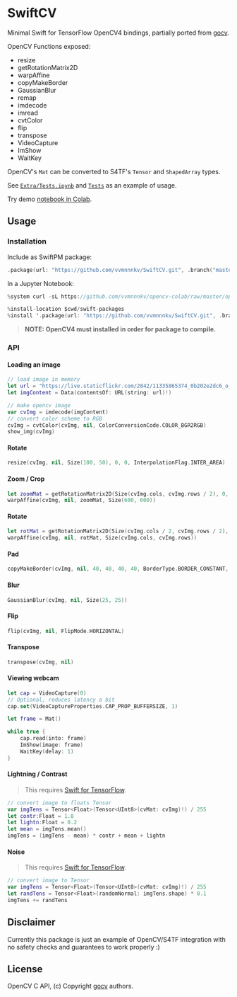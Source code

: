 # SwiftCV

Minimal Swift for TensorFlow OpenCV4 bindings, partially ported from [gocv](https://github.com/hybridgroup/gocv).

OpenCV Functions exposed:
 * resize
 * getRotationMatrix2D
 * warpAffine
 * copyMakeBorder
 * GaussianBlur
 * remap
 * imdecode
 * imread
 * cvtColor
 * flip
 * transpose
 * VideoCapture
 * ImShow
 * WaitKey
 
OpenCV's `Mat` can be converted to S4TF's `Tensor` and `ShapedArray` types. 
 
See [`Extra/Tests.ipynb`](Extra/Tests.ipynb) and [`Tests`](Tests/SwiftCVTests/SwiftCVTests.swift) as an example of usage.

Try demo [notebook in Colab](https://colab.research.google.com/github/vvmnnnkv/SwiftCV/blob/master/Extra/Tests.ipynb).

## Usage
### Installation
Include as SwiftPM package:

```swift
.package(url: "https://github.com/vvmnnnkv/SwiftCV.git", .branch("master"))
```

In a Jupyter Notebook:

```swift
%system curl -sL https://github.com/vvmnnnkv/opencv-colab/raw/master/opencv4.tar.gz | tar zxf - -C / && ldconfig /opt/opencv-4.1.0/lib/ && ln -s /opt/opencv-4.1.0/lib/pkgconfig/opencv4.pc /usr/lib/pkgconfig/opencv4.pc

%install-location $cwd/swift-packages
%install '.package(url: "https://github.com/vvmnnnkv/SwiftCV.git", .branch("master"))' SwiftCV
```

> **NOTE: OpenCV4 must installed in order for package to compile.**

### API
#### Loading an image
```swift
// load image in memory
let url = "https://live.staticflickr.com/2842/11335865374_0b202e2dc6_o_d.jpg"
let imgContent = Data(contentsOf: URL(string: url)!)

// make opencv image
var cvImg = imdecode(imgContent)
// convert color scheme to RGB
cvImg = cvtColor(cvImg, nil, ColorConversionCode.COLOR_BGR2RGB)
show_img(cvImg)
```

#### Rotate

```swift
resize(cvImg, nil, Size(100, 50), 0, 0, InterpolationFlag.INTER_AREA)
```

#### Zoom / Crop

```swift
let zoomMat = getRotationMatrix2D(Size(cvImg.cols, cvImg.rows / 2), 0, 2)
warpAffine(cvImg, nil, zoomMat, Size(600, 600))
```

#### Rotate

```swift
let rotMat = getRotationMatrix2D(Size(cvImg.cols / 2, cvImg.rows / 2), 20, 1)
warpAffine(cvImg, nil, rotMat, Size(cvImg.cols, cvImg.rows))
```

#### Pad

```swift
copyMakeBorder(cvImg, nil, 40, 40, 40, 40, BorderType.BORDER_CONSTANT, RGBA(0, 127, 0, 0))
```

#### Blur

```swift
GaussianBlur(cvImg, nil, Size(25, 25))
```

#### Flip

```swift
flip(cvImg, nil, FlipMode.HORIZONTAL)
```

#### Transpose

```swift
transpose(cvImg, nil)
```

#### Viewing webcam

```swift
let cap = VideoCapture(0)
// Optional, reduces latency a bit
cap.set(VideoCaptureProperties.CAP_PROP_BUFFERSIZE, 1)

let frame = Mat()

while true {
    cap.read(into: frame)
    ImShow(image: frame)
    WaitKey(delay: 1)
}
```

#### Lightning / Contrast

> This requires [Swift for TensorFlow](https://github.com/tensorflow/swift).
```swift
// convert image to floats Tensor
var imgTens = Tensor<Float>(Tensor<UInt8>(cvMat: cvImg)!) / 255
let contr:Float = 1.8
let lightn:Float = 0.2
let mean = imgTens.mean()
imgTens = (imgTens - mean) * contr + mean + lightn
```

#### Noise
> This requires [Swift for TensorFlow](https://github.com/tensorflow/swift).
```swift
// convert image to Tensor
var imgTens = Tensor<Float>(Tensor<UInt8>(cvMat: cvImg)!) / 255
let randTens = Tensor<Float>(randomNormal: imgTens.shape) * 0.1
imgTens += randTens
```

## Disclaimer
Currently this package is just an example of OpenCV/S4TF integration with no safety checks and guarantees to work properly :)

## License
OpenCV C API, (c) Copyright [gocv](https://github.com/hybridgroup/gocv) authors. 
